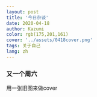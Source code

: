 ```yaml
---
layout: post
title: '今日杂谈'
date: 2020-04-18
author: Kazumi
color: rgb(175,201,161)
cover: '../assets/0418cover.png'
tags: 关于自己
lang: zh
---
```




### 又一个周六

用一张旧图来做cover<br>

